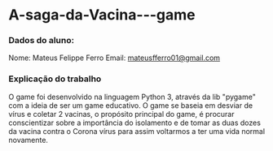 # A-saga-da-Vacina---game
### Dados do aluno:
  Nome: Mateus Felippe Ferro
  Email: mateusfferro01@gmail.com
  
### Explicação do trabalho
  O game foi desenvolvido na linguagem Python 3, através da lib "pygame" com a ideia de ser um game educativo.
  O game se baseia em desviar de vírus e coletar 2 vacinas, o propósito principal do game, é procurar conscientizar sobre a importância do isolamento 
  e de tomar as duas dozes da vacina contra o Corona vírus para assim voltarmos a ter uma vida normal novamente.
